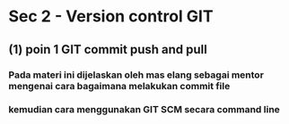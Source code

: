 # Sec 2 - Version control GIT

## (1) poin 1 GIT commit push and pull
### Pada materi ini dijelaskan oleh mas elang sebagai mentor mengenai cara bagaimana melakukan commit file
### kemudian cara menggunakan GIT SCM secara command line
